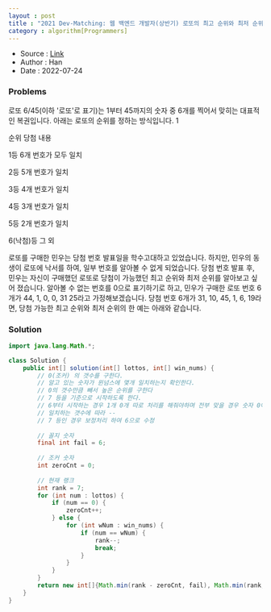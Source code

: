 ```yaml
---
layout : post 
title : "2021 Dev-Matching: 웹 백엔드 개발자(상반기) 로또의 최고 순위와 최저 순위"
category : algorithm[Programmers]
---
```


* Source : [Link](https://school.programmers.co.kr/learn/courses/30/lessons/92334)
* Author : Han
* Date   : 2022-07-24

### Problems
로또 6/45(이하 '로또'로 표기)는 1부터 45까지의 숫자 중 6개를 찍어서 맞히는 대표적인 복권입니다. 아래는 로또의 순위를 정하는 방식입니다. 1

순위	당첨 내용

1등	6개 번호가 모두 일치

2등	5개 번호가 일치

3등	4개 번호가 일치

4등	3개 번호가 일치

5등	2개 번호가 일치

6(낙첨)등 그    외

로또를 구매한 민우는 당첨 번호 발표일을 학수고대하고 있었습니다. 하지만, 민우의 동생이 로또에 낙서를 하여, 일부 번호를 알아볼 수 없게 되었습니다. 당첨 번호 발표 후, 민우는 자신이 구매했던 로또로 당첨이 가능했던 최고 순위와 최저 순위를 알아보고 싶어 졌습니다.
알아볼 수 없는 번호를 0으로 표기하기로 하고, 민우가 구매한 로또 번호 6개가 44, 1, 0, 0, 31 25라고 가정해보겠습니다. 당첨 번호 6개가 31, 10, 45, 1, 6, 19라면, 당첨 가능한 최고 순위와 최저 순위의 한 예는 아래와 같습니다.
### Solution

```java
import java.lang.Math.*;

class Solution {
    public int[] solution(int[] lottos, int[] win_nums) {
        // 0(조커) 의 갯수를 구한다.
        // 알고 있는 숫자가 윈넘스에 몇개 일치하는지 확인한다.
        // 0의 갯수만큼 빼서 높은 순위를 구한다
        // 7 등을 기준으로 시작하도록 한다.
        // 6부터 시작하는 경우 1개 0개 따로 처리를 해줘야하며 전부 맞을 경우 숫자 0이 된다.
        // 일치하는 갯수에 따라 --
        // 7 등인 경우 보정처리 하여 6으로 수정
        
        // 꼴지 숫자
        final int fail = 6;
        
        // 조커 숫자
        int zeroCnt = 0;
        
        // 현재 랭크  
        int rank = 7;
        for (int num : lottos) {
            if (num == 0) {
                zeroCnt++;
            } else {
                for (int wNum : win_nums) {
                    if (num == wNum) {
                        rank--;
                        break;
                    }
                }
            }
        }
        return new int[]{Math.min(rank - zeroCnt, fail), Math.min(rank, fail)};
    }
}
```